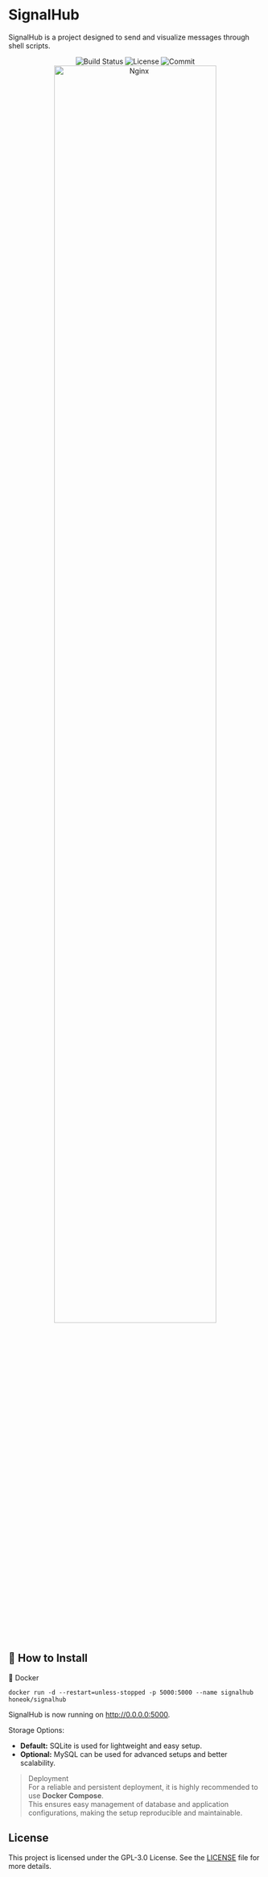 # SignalHub

SignalHub is a project designed to send and visualize messages through shell scripts.

<div align="center">

<img src="https://github.com/honeok/archive/actions/workflows/shellcheck.yml/badge.svg" alt="Build Status" />
<img src="https://img.shields.io/github/license/honeok/signalhub.svg?style=flat" alt="License" />
<img src="https://img.shields.io/github/last-commit/honeok/signalhub" alt="Commit" />

<img src="https://cdn.skyimg.net/up/2025/5/17/82bf7c28.webp" alt="Nginx" width="80%">

</div>

## 🔧 How to Install

🐳 Docker
```shell
docker run -d --restart=unless-stopped -p 5000:5000 --name signalhub honeok/signalhub
```
SignalHub is now running on <http://0.0.0.0:5000>.

Storage Options:
- **Default:** SQLite is used for lightweight and easy setup.  
- **Optional:** MySQL can be used for advanced setups and better scalability.  

> Deployment  
> For a reliable and persistent deployment, it is highly recommended to use **Docker Compose**.  
> This ensures easy management of database and application configurations, making the setup reproducible and maintainable.

## License

This project is licensed under the GPL-3.0 License. See the [LICENSE](./LICENSE) file for more details.